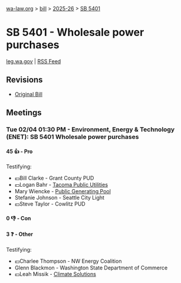 [wa-law.org](/) > [bill](/bill/) > [2025-26](/bill/2025-26/) > [SB 5401](/bill/2025-26/sb/5401/)

# SB 5401 - Wholesale power purchases
[leg.wa.gov](https://app.leg.wa.gov/billsummary?BillNumber=5401&Year=2025&Initiative=false) | [RSS Feed](./rss.xml)

## Revisions
* [Original Bill](1/)

## Meetings
### Tue 02/04 01:30 PM - Environment, Energy & Technology (ENET): SB 5401 Wholesale power purchases
#### 45 👍 - Pro
Testifying:
* 💵Bill Clarke - Grant County PUD
* 💵Logan Bahr - [Tacoma Public Utilities](/org/tacoma_public_utilities/)
* Mary Wiencke - [Public Generating Pool](/org/public_generating_pool/)
* Stefanie Johnson - Seattle City Light
* 💵Steve Taylor - Cowlitz PUD

#### 0 👎 - Con

#### 3 ❓ - Other
Testifying:
* 💵Charlee Thompson - NW Energy Coalition
* Glenn Blackmon - Washington State Department of Commerce
* 💵Leah Missik - [Climate Solutions](/org/climate_solutions/)
